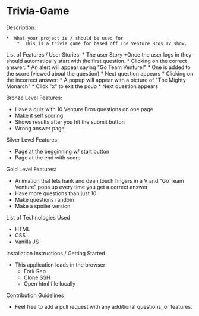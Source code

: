 # Trivia-Game


Description:

    *  What your project is / should be used for
        *  This is a trivia game for based off The Venture Bros TV show. 
        
        
        

List of Features / User Stories:
    * The user Story
        *Once the user logs in they should automatically start with the first question. 
        * Clicking on the correct answer: 
            *  An alert will appear saying "Go Team Venture!"
            *  One is added to the score (viewed about the question)
            *  Next question appears 
        * Clicking on the incorrect answer: 
            * A popup will appear with a picture of "The Mighty Monarch"
            * Click "x" to exit the poup 
            * Next question appears 
                




Bronze Level Features: 
* Have a quiz with 10 Venture Bros questions on one page
* Make it self scoring
* Shows results after you hit the submit button
* Wrong answer page 

Silver Level Features: 

* Page at the begginning w/ start button
* Page at the end with score


Gold Level Features: 
* Animation that lets hank and dean touch fingers in a V and “Go Team Venture” pops up every time you get a correct answer    
* Have more questions than just 10 
* Make questions random 
* Make a spoiler version 





List of Technologies Used
* HTML
* CSS 
* Vanilla JS



Installation Instructions / Getting Started
* This application loads in the browser
    * Fork Rep 
    * Clone SSH
    * Open html file locally 


Contribution Guidelines
* Feel free to add a pull request with any additional questions, or features. 


